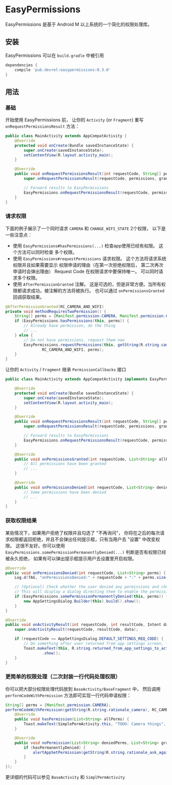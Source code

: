 # EasyPermissions

EasyPermissions 是基于 Android M 以上系统的一个简化的权限处理库。

## 安装

EasyPermissions 可以在 `build.gradle` 中被引用

```groovy
dependencies {
    compile 'pub.devrel:easypermissions:0.3.0'
}
```

## 用法

### 基础

开始使用 EasyPermissions 前， 让你的 `Activity` (or `Fragment`) 重写 `onRequestPermissionsResult` 方法：

```java
public class MainActivity extends AppCompatActivity {
    @Override
    protected void onCreate(Bundle savedInstanceState) {
        super.onCreate(savedInstanceState);
        setContentView(R.layout.activity_main);
    }

    @Override
    public void onRequestPermissionsResult(int requestCode, String[] permissions, int[] grantResults) {
        super.onRequestPermissionsResult(requestCode, permissions, grantResults);

        // Forward results to EasyPermissions
        EasyPermissions.onRequestPermissionsResult(requestCode, permissions, grantResults, this);
    }
}
```

### 请求权限

下面的例子展示了一个同时请求 `CAMERA` 和 `CHANGE_WIFI_STATE` 2个权限， 以下是一些注意点：

  * 使用 `EasyPermissions#hasPermissions(...)` 检查app使用已经有权限。 这个方法可以同时检查
    多个权限。
  * 使用 `EasyPermissions#requestPermissions` 请求权限。 这个方法将请求系统权限并且如果需要显示
    权限申请的理由（在第一次拒绝权限后， 第二次再次申请时会弹出理由）
    Request Code 在权限请求中要保持唯一。 可以同时请求多个权限。
  * 使用 `AfterPermissionGranted` 注解。 这是可选的，但是非常方便。当所有权限都请求成功，被注解的方法将被执行。
    也可以通过 `onPermissionsGranted` 回调获取结果。

```java
@AfterPermissionGranted(RC_CAMERA_AND_WIFI)
private void methodRequiresTwoPermission() {
    String[] perms = {Manifest.permission.CAMERA, Manifest.permission.CHANGE_WIFI_STATE};
    if (EasyPermissions.hasPermissions(this, perms)) {
        // Already have permission, do the thing
        // ...
    } else {
        // Do not have permissions, request them now
        EasyPermissions.requestPermissions(this, getString(R.string.camera_and_wifi_rationale),
                RC_CAMERA_AND_WIFI, perms);
    }
}
```

让你的 `Activity` / `Fragment` 继承 `PermissionCallbacks` 接口

```java
public class MainActivity extends AppCompatActivity implements EasyPermissions.PermissionCallbacks {

    @Override
    protected void onCreate(Bundle savedInstanceState) {
        super.onCreate(savedInstanceState);
        setContentView(R.layout.activity_main);
    }

    @Override
    public void onRequestPermissionsResult(int requestCode, String[] permissions, int[] grantResults) {
        super.onRequestPermissionsResult(requestCode, permissions, grantResults);

        // Forward results to EasyPermissions
        EasyPermissions.onRequestPermissionsResult(requestCode, permissions, grantResults, this);
    }

    @Override
    public void onPermissionsGranted(int requestCode, List<String> allPerms) {
        // All permissions have been granted
        // ...
    }

    @Override
    public void onPermissionsDenied(int requestCode, List<String> deniedPerms, List<String> grantedPerms) {
        // Some permissions have been denied
        // ...
    }
}
```

### 获取权限结果

某些情况下，如果用户拒绝了权限并且勾选了 "不再询问"， 你将在之后的每次请求权限都返回拒绝，并且不会弹出任何提示框，只有当用户去 "设置" 中改变权限。
这很不友好。你可以使用 `EasyPermissions.somePermissionPermanentlyDenied(...)` 判断是否有权限已经被永久拒绝，
如果有可以弹出提示框提示用户去设置里开启权限。

```java
@Override
public void onPermissionsDenied(int requestCode, List<String> perms) {
    Log.d(TAG, "onPermissionsDenied:" + requestCode + ":" + perms.size());

    // (Optional) Check whether the user denied any permissions and checked "NEVER ASK AGAIN."
    // This will display a dialog directing them to enable the permission in app settings.
    if (EasyPermissions.somePermissionPermanentlyDenied(this, perms)) {
        new AppSettingsDialog.Builder(this).build().show();
    }
}

@Override
public void onActivityResult(int requestCode, int resultCode, Intent data) {
    super.onActivityResult(requestCode, resultCode, data);

    if (requestCode == AppSettingsDialog.DEFAULT_SETTINGS_REQ_CODE) {
        // Do something after user returned from app settings screen, like showing a Toast.
        Toast.makeText(this, R.string.returned_from_app_settings_to_activity, Toast.LENGTH_SHORT)
                .show();
    }
}
```

### 更简单的权限处理（二次封装一行代码处理权限）

你可以把大部分权限处理代码放到 `BaseActivity/BaseFragment` 中， 然后调用 `performCodeWithPermission` 方法即可实现一行代码申请权限：

```java
String[] perms = {Manifest.permission.CAMERA};
performCodeWithPermission(getString(R.string.rationale_camera), RC_CAMERA_PERM, perms, new PermissionCallback() {
    @Override
    public void hasPermission(List<String> allPerms) {
        Toast.makeText(SimplePermActivity.this, "TODO: Camera things", Toast.LENGTH_LONG).show();
    }

    @Override
    public void noPermission(List<String> deniedPerms, List<String> grantedPerms, Boolean hasPermanentlyDenied) {
        if (hasPermanentlyDenied) {
            alertAppSetPermission(getString(R.string.rationale_ask_again), RC_SETTINGS_SCREEN);
        }
    }
});
```

更详细的代码可以参见 `BaseActivity` 和 `SimplPermActivity`